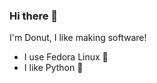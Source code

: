 ### Hi there 👋
I'm Donut, I like making software!
- I use Fedora Linux 🐧
- I like Python 🐍


<!--
**DonutDev/donutdev** is a ✨ _special_ ✨ repository because its `README.md` (this file) appears on your GitHub profile.



